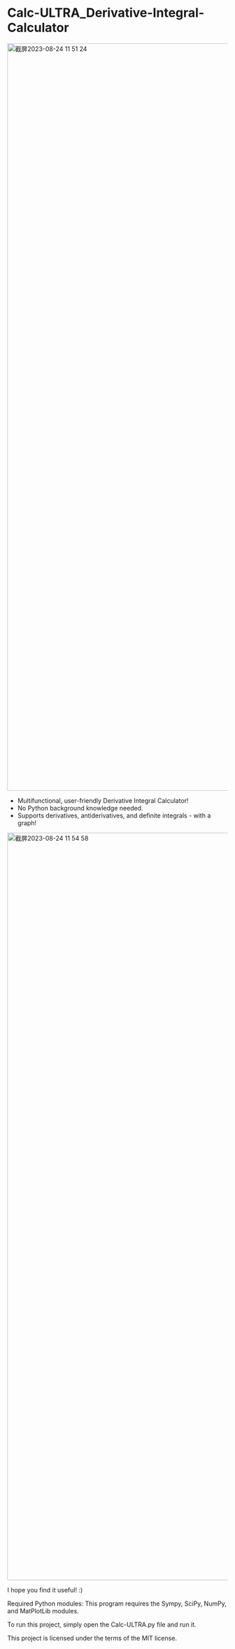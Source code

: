 # Calc-ULTRA_Derivative-Integral-Calculator
<img width="1710" alt="截屏2023-08-24 11 51 24" src="https://github.com/sudoer-Huatao/Calc-ULTRA_Derivative-Integral-Calculator/assets/135504586/a1d7641c-15c0-409d-8cd9-6d8353ec04f7">

- Multifunctional, user-friendly Derivative Integral Calculator!
- No Python background knowledge needed.
- Supports derivatives, antiderivatives, and definite integrals - with a graph!
<img width="1710" alt="截屏2023-08-24 11 54 58" src="https://github.com/sudoer-Huatao/Calc-ULTRA_Derivative-Integral-Calculator/assets/135504586/d250f281-74e8-443d-8730-cded50f1688c">


I hope you find it useful! :)

Required Python modules: This program requires the Sympy, SciPy, NumPy, and MatPlotLib modules.

To run this project, simply open the Calc-ULTRA.py file and run it.

This project is licensed under the terms of the MIT license.
